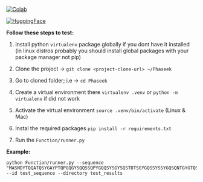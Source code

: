 [![Colab](https://img.shields.io/badge/COLAB-red?style=for-the-badge&logo=googlecolab)]( https://colab.research.google.com/gist/AMIRMOHAMMAD-OSS/22f560f374f08786c6c5992887cb7ca7/phaseek.ipynb)

[![HuggingFace](https://img.shields.io/badge/HUGGINGFACE-gray?style=for-the-badge&logo=huggingface)]([https://huggingface.co/yourmodel](https://huggingface.co/AmirMMH/Phaseek))


**Follow these steps to test:**

1. Install python `virtualenv` package globally if you dont have it installed (in linux distros probably you should install global packages with your package manager not pip)

2. Clone the project -> `git clone <project-clone-url> ~/Phaseek
`

3. Go to cloned folder; i.e -> `cd Phaseek`

4. Create a virtual environment there `virtualenv .venv` or `python -m virtualenv` if did not work

5. Activate the virtual environment `source .venv/bin/activate` (Linux & Mac)

6. Instal the required packages `pip install -r requirements.txt`

7. Run the `Function/runner.py`

   
**Example:**

```shell
python Function/runner.py --sequence "MASNDYTQQATQSYGAYPTQPGQGYSQQSSQPYGQQSYSGYSQSTDTSGYGQSSYSSYGQSQNTGYGTQSTPQGYGSTGGYGSSQSSQSSYGQQSSYPGYGQQPAPSSTSGSYGSSSQSSSYGQPQSGSYSQQPSYGGQQQSYGQQQSYNPPQGYGQQNQYNSSSGGGGGGGGGGYGSGRGKGGKGLGGKGLGKGGAKRHRK" --id test_sequence --directory test_results

```
